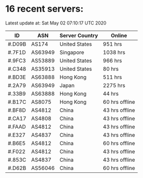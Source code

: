 # 16 recent servers:

Latest update at: Sat May 02 07:10:17 UTC 2020

| ID | ASN | Server Country | Online |
| -- | --- | -------------- | ------ |
| #.D09B | AS174 | United States | 951 hrs |
| #.7F1D | AS63949 | Singapore | 1038 hrs |
| #.9FC3 | AS53889 | United States | 966 hrs |
| #.C348 | AS35913 | United States | 80 hrs |
| #.BD3E | AS63888 | Hong Kong | 511 hrs |
| #.2A79 | AS63949 | Japan | 2275 hrs |
| #.33B9 | AS63888 | Hong Kong | 44 hrs |
| #.B17C | AS8075 | Hong Kong | 60 hrs offline |
| #.BF8D | AS4812 | China | 43 hrs offline |
| #.CA17 | AS4808 | China | 43 hrs offline |
| #.FAAD | AS4812 | China | 43 hrs offline |
| #.E327 | AS4837 | China | 43 hrs offline |
| #.B6E5 | AS4812 | China | 60 hrs offline |
| #.F022 | AS4812 | China | 43 hrs offline |
| #.853C | AS4837 | China | 43 hrs offline |
| #.D62B | AS56046 | China | 60 hrs offline |

